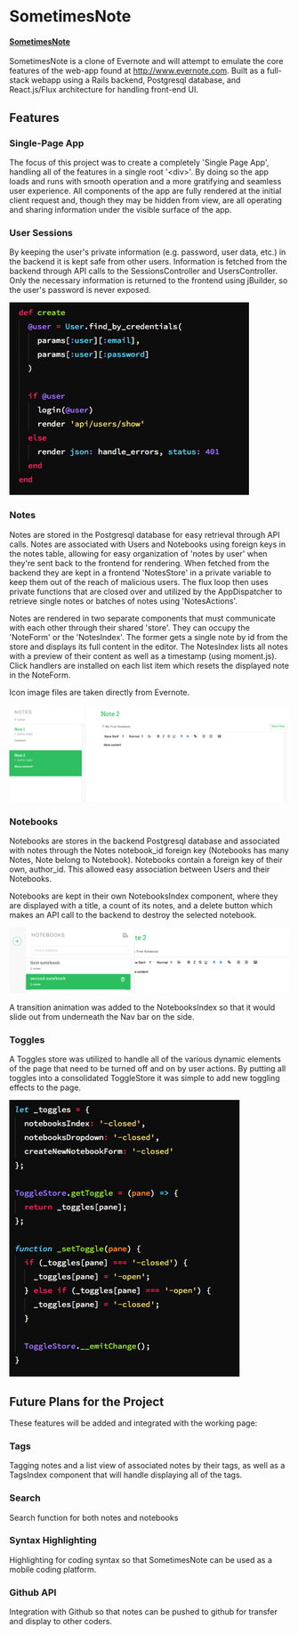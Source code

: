 # SometimesNote

#### [SometimesNote](http://sometimes-note.herokuapp.com 'SometimesNote')

SometimesNote is a clone of Evernote and will attempt to emulate the core features of the web-app found at http://www.evernote.com. Built as a full-stack webapp using a Rails backend, Postgresql database, and React.js/Flux architecture for handling front-end UI.

## Features

### Single-Page App
The focus of this project was to create a completely 'Single Page App', handling all of the features in a single root '\<div>'. By doing so the app loads and runs with smooth operation and a more gratifying and seamless user experience. All components of the app are fully rendered at the initial client request and, though they may be hidden from view, are all operating and sharing information under the visible surface of the app.

### User Sessions
By keeping the user's private information (e.g. password, user data, etc.) in the backend it is kept safe from other users. Information is fetched from the backend through API calls to the SessionsController and UsersController. Only the necessary information is returned to the frontend using jBuilder, so the user's password is never exposed.

![create session](./docs/README_images/create_session.png 'create session')

### Notes
  Notes are stored in the Postgresql database for easy retrieval through API calls. Notes are associated with Users and Notebooks using foreign keys in the notes table, allowing for easy organization of 'notes by user' when they're sent back to the frontend for rendering. When fetched from the backend they are kept in a frontend 'NotesStore' in a private variable to keep them out of the reach of malicious users. The flux loop then uses private functions that are closed over and utilized by the AppDispatcher to retrieve single notes or batches of notes using 'NotesActions'.


  Notes are rendered in two separate components that must communicate with each other through their shared 'store'. They can occupy the 'NoteForm' or the 'NotesIndex'. The former gets a single note by id from the store and displays its full content in the editor. The NotesIndex lists all notes with a preview of their content as well as a timestamp (using moment.js). Click handlers are installed on each list item which resets the displayed note in the NoteForm.

  Icon image files are taken directly from Evernote.

![notes](./docs/README_images/notes.png 'notes')

### Notebooks

  Notebooks are stores in the backend Postgresql database and associated with notes through the Notes notebook_id foreign key (Notebooks has many Notes, Note belong to Notebook). Notebooks contain a foreign key of their own, author_id. This allowed easy association between Users and their Notebooks.

  Notebooks are kept in their own NotebooksIndex component, where they are displayed with a title, a count of its notes, and a delete button which makes an API call to the backend to destroy the selected notebook.

![notebooks](./docs/README_images/notebooks_drawer.png 'notebooks')

A transition animation was added to the NotebooksIndex so that it would slide out from underneath the Nav bar on the side.


### Toggles

A Toggles store was utilized to handle all of the various dynamic elements of the page that need to be turned off and on by user actions. By putting all toggles into a consolidated ToggleStore it was simple to add new toggling effects to the page.

![toggles](./docs/README_images/toggles.png 'Toggles Store')

## Future Plans for the Project

These features will be added and integrated with the working page:

### Tags
  Tagging notes and a list view of associated notes by their tags, as well as a TagsIndex component that will handle displaying all of the tags.

### Search
  Search function for both notes and notebooks

### Syntax Highlighting
  Highlighting for coding syntax so that SometimesNote can be used as a mobile coding platform.

### Github API
  Integration with Github so that notes can be pushed to github for transfer and display to other coders.
